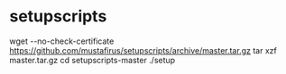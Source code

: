 # setupscripts
wget --no-check-certificate https://github.com/mustafirus/setupscripts/archive/master.tar.gz
tar xzf master.tar.gz
cd setupscripts-master
./setup
